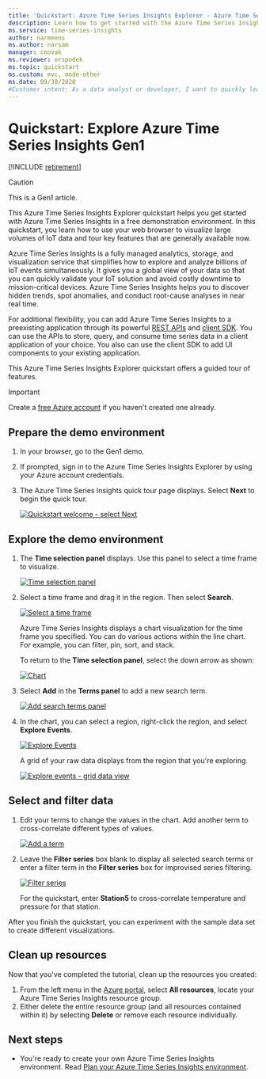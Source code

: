 ```yaml
---
title: 'Quickstart: Azure Time Series Insights Explorer - Azure Time Series Insights | Microsoft Docs'
description: Learn how to get started with the Azure Time Series Insights Explorer. Visualize large volumes of IoT data and tour key features of your environment.
ms.service: time-series-insights
author: narmeens
ms.author: narsam
manager: cnovak
ms.reviewer: orspodek
ms.topic: quickstart
ms.custom: mvc, mode-other
ms.date: 09/30/2020
#Customer intent: As a data analyst or developer, I want to quickly learn about the Azure Time Series Insights visualization Explorer.
---
```


# Quickstart: Explore Azure Time Series Insights Gen1

[!INCLUDE [retirement](../../includes/tsi-retirement.md)]

> [!CAUTION]
> This is a Gen1 article.

This Azure Time Series Insights Explorer quickstart helps you get started with Azure Time Series Insights in a free demonstration environment. In this quickstart, you learn how to use your web browser to visualize large volumes of IoT data and tour key features that are generally available now.

Azure Time Series Insights is a fully managed analytics, storage, and visualization service that simplifies how to explore and analyze billions of IoT events simultaneously. It gives you a global view of your data so that you can quickly validate your IoT solution and avoid costly downtime to mission-critical devices. Azure Time Series Insights helps you to discover hidden trends, spot anomalies, and conduct root-cause analyses in near real time.

For additional flexibility, you can add Azure Time Series Insights to a preexisting application through its powerful [REST APIs](./concepts-query-overview.md) and [client SDK](https://github.com/microsoft/tsiclient). You can use the APIs to store, query, and consume time series data in a client application of your choice. You also can use the client SDK to add UI components to your existing application.

This Azure Time Series Insights Explorer quickstart offers a guided tour of features.

> [!IMPORTANT]
> Create a [free Azure account](https://azure.microsoft.com/free/?ref=microsoft.com&utm_source=microsoft.com&utm_medium=docs&utm_campaign=visualstudio) if you haven't created one already.

## Prepare the demo environment

1. In your browser, go to the Gen1 demo.

1. If prompted, sign in to the Azure Time Series Insights Explorer by using your Azure account credentials.

1. The Azure Time Series Insights quick tour page displays. Select **Next** to begin the quick tour.

   [![Quickstart welcome - select Next](media/quickstart/quickstart-welcome.png)](media/quickstart/quickstart-welcome.png#lightbox)

## Explore the demo environment

1. The **Time selection panel** displays. Use this panel to select a time frame to visualize.

   [![Time selection panel](media/quickstart/quickstart-time-selection-panel.png)](media/quickstart/quickstart-time-selection-panel.png#lightbox)

1. Select a time frame and drag it in the region. Then select **Search**.

   [![Select a time frame](media/quickstart/quickstart-select-time.png)](media/quickstart/quickstart-select-time.png#lightbox)

   Azure Time Series Insights displays a chart visualization for the time frame you specified. You can do various actions within the line chart. For example, you can filter, pin, sort, and stack.

   To return to the **Time selection panel**, select the down arrow as shown:

   [![Chart](media/quickstart/quickstart-select-down-arrow.png)](media/quickstart/quickstart-select-down-arrow.png#lightbox)

1. Select **Add** in the **Terms panel** to add a new search term.

   [![Add search terms panel](media/quickstart/quickstart-add-terms.png)](media/quickstart/quickstart-add-terms.png#lightbox)

1. In the chart, you can select a region, right-click the region, and select **Explore Events**.

   [![Explore Events](media/quickstart/quickstart-explore-events.png)](media/quickstart/quickstart-explore-events.png#lightbox)

   A grid of your raw data displays from the region that you're exploring.

   [![Explore events - grid data view](media/quickstart/quickstart-explore-events-grid-data.png)](media/quickstart/quickstart-explore-events-grid-data.png#lightbox)

## Select and filter data

1. Edit your terms to change the values in the chart. Add another term to cross-correlate different types of values.

   [![Add a term](media/quickstart/quickstart-add-a-term.png)](media/quickstart/quickstart-add-a-term.png#lightbox)

1. Leave the **Filter series** box blank to display all selected search terms or enter a filter term in the **Filter series** box for improvised series filtering.

   [![Filter series](media/quickstart/quickstart-filter-series.png)](media/quickstart/quickstart-filter-series.png#lightbox)

   For the quickstart, enter **Station5** to cross-correlate temperature and pressure for that station.

After you finish the quickstart, you can experiment with the sample data set to create different visualizations.

## Clean up resources

Now that you've completed the tutorial, clean up the resources you created:

1. From the left menu in the [Azure portal](https://portal.azure.com), select **All resources**, locate your Azure Time Series Insights resource group.
1. Either delete the entire resource group (and all resources contained within it) by selecting **Delete** or remove each resource individually.

## Next steps

* You're ready to create your own Azure Time Series Insights environment. Read [Plan your Azure Time Series Insights environment](time-series-insights-environment-planning.md).

